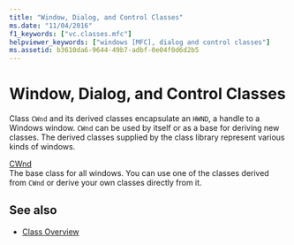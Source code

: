 ```yaml
---
title: "Window, Dialog, and Control Classes"
ms.date: "11/04/2016"
f1_keywords: ["vc.classes.mfc"]
helpviewer_keywords: ["windows [MFC], dialog and control classes"]
ms.assetid: b3610da6-9644-49b7-adbf-0e04f0d6d2b5
---
```

# Window, Dialog, and Control Classes

Class `CWnd` and its derived classes encapsulate an `HWND`, a handle to a Windows window. `CWnd` can be used by itself or as a base for deriving new classes. The derived classes supplied by the class library represent various kinds of windows.

[CWnd](../mfc/reference/cwnd-class.md)<br/>
The base class for all windows. You can use one of the classes derived from `CWnd` or derive your own classes directly from it.

## See also

- [Class Overview](../mfc/class-library-overview.md)
